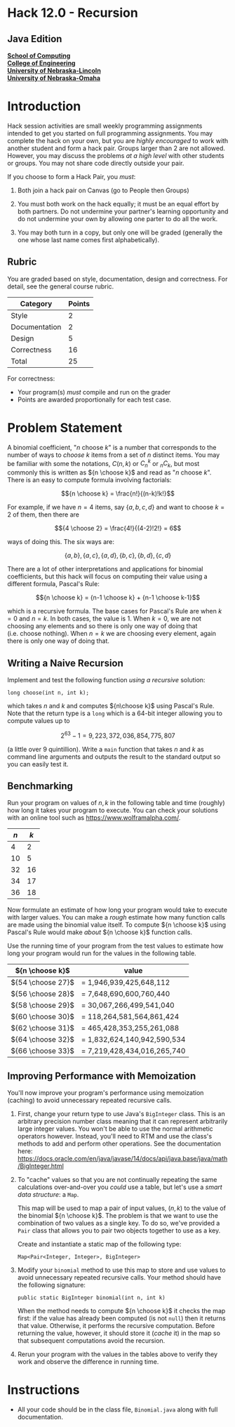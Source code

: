 # Hack 12.0 - Recursion
## Java Edition
**[School of Computing](https://computing.unl.edu/)**  
**[College of Engineering](https://engineering.unl.edu/)**  
**[University of Nebraska-Lincoln](https://unl.edu)**  
**[University of Nebraska-Omaha](https://http://unomaha.edu/)**  

# Introduction

Hack session activities are small weekly programming assignments
intended to get you started on full programming assignments. You may
complete the hack on your own, but you are *highly encouraged* to work
with another student and form a hack pair. Groups larger than 2 are not
allowed. However, you may discuss the problems *at a high level* with
other students or groups. You may not share code directly outside your
pair.

If you choose to form a Hack Pair, you *must*:

1.  Both join a hack pair on Canvas (go to People then Groups)

2.  You must both work on the hack equally; it must be an equal effort
    by both partners. Do not undermine your partner's learning
    opportunity and do not undermine your own by allowing one parter to
    do all the work.

3.  You may both turn in a copy, but only one will be graded (generally
    the one whose last name comes first alphabetically).

## Rubric

You are graded based on style, documentation, design and correctness.
For detail, see the general course rubric.

| Category      | Points |
|---------------|--------|
| Style         | 2      |
| Documentation | 2      |
| Design        | 5      |
| Correctness   | 16     |
| Total         | 25     |

For correctness:
 - Your program(s) *must* compile and run on the grader
 - Points are awarded proportionally for each test case.

# Problem Statement

A binomial coefficient, "$n$ choose $k$" is a number that corresponds to
the number of ways to *choose* $k$ items from a set of $n$ distinct
items. You may be familiar with some the notations, $C(n,k)$ or $C_n^k$
or ${}_{n}C_k$, but most commonly this is written as ${n \choose k}$
and read as "$n$ choose $k$". There is an easy to compute formula
involving factorials:

$${n \choose k} = \frac{n!}{(n-k)!k!}$$

For example, if we have $n = 4$ items, say $\{a, b, c, d\}$ and want to
choose $k=2$ of them, then there are

$${4 \choose 2} = \frac{4!}{(4-2)!2!} = 6$$

ways of doing this. The six ways are:

$$\{a, b\}, \{a, c\}, \{a, d\}, \{b, c\}, \{b, d\}, \{c, d\}$$

There are a lot of other interpretations and applications for binomial
coefficients, but this hack will focus on computing their value using a
different formula, Pascal's Rule:

$${n \choose k} = {n-1 \choose k} + {n-1 \choose k-1}$$

which is a recursive formula. The base cases for Pascal's Rule are when $k = 0$ and
$n = k$. In both cases, the value is 1. When $k = 0$, we are not
choosing any elements and so there is only one way of doing that
(i.e. choose nothing). When $n = k$ we are choosing every element, again
there is only one way of doing that.

## Writing a Naive Recursion

Implement and test the following function *using a recursive* solution:

`long choose(int n, int k);`

which takes $n$ and $k$ and computes ${n\choose k}$ using Pascal's Rule.
Note that the return type is a `long` which is a 64-bit integer
allowing you to compute values up to

$$2^{63}-1 = 9,223,372,036,854,775,807$$

(a little over 9 quintillion). Write a `main` function that takes $n$
and $k$ as command line arguments and outputs the result to the standard
output so you can easily test it.

## Benchmarking

Run your program on values of $n, k$ in the following table and time
(roughly) how long it takes your program to execute. You can check
your solutions with an online tool such as <https://www.wolframalpha.com/>.

| $n$ | $k$ |
|-----|-----|
| 4   | 2   |
| 10  | 5   |
| 32  | 16  |
| 34  | 17  |
| 36  | 18  |

Now formulate an estimate of how long your program would take to execute
with larger values. You can make a *rough* estimate how many function
calls are made using the binomial value itself. To compute
${n \choose k}$ using Pascal's Rule would make *about* ${n \choose k}$
function calls.

Use the running time of your program from the test values to estimate
how long your program would run for the values in the following
table.

  | ${n \choose k}$   |                       value   |
  |-------------------|-------------------------------|
  | ${54 \choose 27}$ |       = 1,946,939,425,648,112 |
  | ${56 \choose 28}$ |       = 7,648,690,600,760,440 |
  | ${58 \choose 29}$ |      = 30,067,266,499,541,040 |
  | ${60 \choose 30}$ |     = 118,264,581,564,861,424 |
  | ${62 \choose 31}$ |     = 465,428,353,255,261,088 |
  | ${64 \choose 32}$ |   = 1,832,624,140,942,590,534 |
  | ${66 \choose 33}$ |   = 7,219,428,434,016,265,740 |

## Improving Performance with Memoization

You'll now improve your program's performance using memoization (caching)
to avoid unnecessary repeated recursive calls.

1.  First, change your return type to use Java's `BigInteger`
    class. This is an arbitrary precision number class meaning that it
    can represent arbitrarily large integer values. You won't be able to
    use the normal arithmetic operators however. Instead, you'll need to
    RTM and use the class's methods to add and perform other operations.
    See the documentation here:
    <https://docs.oracle.com/en/java/javase/14/docs/api/java.base/java/math/BigInteger.html>

2.  To "cache" values so that you are not continually repeating the same
    calculations over-and-over you *could* use a table, but let's use a
    *smart data structure*: a `Map`.

    This map will be used to map a pair of input values, $(n,k)$ to the
    value of the binomial ${n \choose k}$. The problem is that we want
    to use the combination of two values as a single key. To do so,
    we've provided a `Pair` class that allows you to pair two
    objects together to use as a key.

    Create and instantiate a static map of the following type:

    `Map<Pair<Integer, Integer>, BigInteger>`

3.  Modify your `binomial` method to use this map to store and
    use values to avoid unnecessary repeated recursive calls. Your
    method should have the following signature:

    `public static BigInteger binomial(int n, int k)`

    When the method needs to compute ${n \choose k}$ it checks the map
    first: if the value has already been computed (is not `null`)
    then it returns that value. Otherwise, it performs the recursive
    computation. Before returning the value, however, it should store it
    (*cache* it) in the map so that subsequent computations avoid the
    recursion.

4.  Rerun your program with the values in the tables above to verify
    they work and observe the difference in running time.


# Instructions

-   All your code should be in the class file, `Binomial.java`
    along with full documentation.
